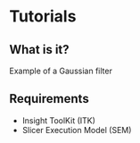 # Tutorials

## What is it?
Example of a Gaussian filter  

## Requirements
* Insight ToolKit (ITK)
* Slicer Execution Model (SEM)
